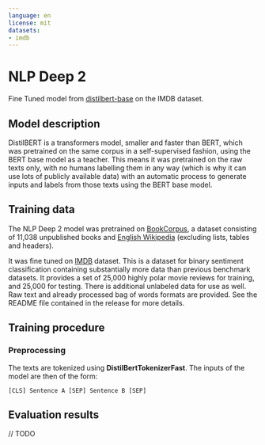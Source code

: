 ```yaml
---
language: en
license: mit
datasets:
- imdb
---
```


# NLP Deep 2

Fine Tuned model from [distilbert-base](https://huggingface.co/distilbert-base-uncased?text=The+goal+of+life+is+%5BMASK%5D.) on the IMDB dataset.

## Model description

DistilBERT is a transformers model, smaller and faster than BERT, which was pretrained on the same corpus in a self-supervised fashion, using the BERT base model as a teacher. This means it was pretrained on the raw texts only, with no humans labelling them in any way (which is why it can use lots of publicly available data) with an automatic process to generate inputs and labels from those texts using the BERT base model. 


## Training data

The NLP Deep 2 model was pretrained on [BookCorpus](https://yknzhu.wixsite.com/mbweb), a dataset consisting of 11,038
unpublished books and [English Wikipedia](https://en.wikipedia.org/wiki/English_Wikipedia) (excluding lists, tables and
headers).

It was fine tuned on [IMDB](https://arxiv.org/abs/2005.14147) dataset. This is a dataset for binary sentiment classification containing substantially more data than previous benchmark datasets. It provides a set of 25,000 highly polar movie reviews for training, and 25,000 for testing. There is additional unlabeled data for use as well. Raw text and already processed bag of words formats are provided. See the README file contained in the release for more details.

## Training procedure

### Preprocessing

The texts are tokenized using **DistilBertTokenizerFast**. The inputs of the model are then of the form:

```
[CLS] Sentence A [SEP] Sentence B [SEP]
```



## Evaluation results


// TODO